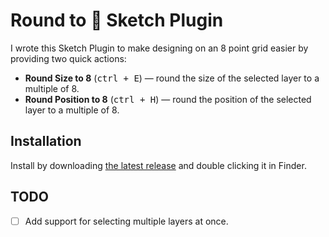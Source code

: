 # Round to :8ball: Sketch Plugin

I wrote this Sketch Plugin to make designing on an 8 point grid easier by providing two quick actions:

- **Round Size to 8** (<kbd>ctrl + E</kbd>) — round the size of the selected layer to a multiple of 8.
- **Round Position to 8** (<kbd>ctrl + H</kbd>) — round the position of the selected layer to a multiple of 8.

## Installation

Install by downloading [the latest release](https://github.com/simonwuyts/sketch-round-to-8/releases) and double clicking it in Finder.

## TODO

- [ ] Add support for selecting multiple layers at once.

